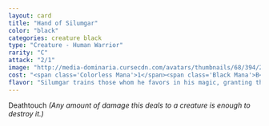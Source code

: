 ```yaml
---
layout: card
title: "Hand of Silumgar"
color: "black"
categories: creature black
type: "Creature - Human Warrior"
rarity: "C"
attack: "2/1"
image: "http://media-dominaria.cursecdn.com/avatars/thumbnails/68/394/200/283/635618472089323039.png"
cost: "<span class='Colorless Mana'>1</span><span class='Black Mana'>B</span>"
flavor: "Silumgar trains those whom he favors in his magic, granting them the ability to spread his disdain across the land."
---
```


Deathtouch <em>(Any amount of damage this deals to a creature is enough to destroy it.)</em>

